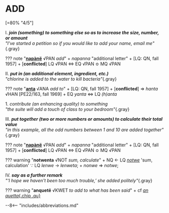 # ADD

[=80% "4/5"]

I. ***join (something) to something else so as to increase the size, number, or amount***<br>
*"I've started a petition so if you would like to add your name, email me"*{.gray}

??? note "[**napànë**](https://eldamo.org/content/words/word-1179935417.html) √PAN *add*"
	+ *napanna* "additional letter"
	+ [LQ: QN, fall 1957]
	+ [**conflicted**] LQ √PAN &hArr; EQ √PAN &bump; MQ √PAN

II. ***put in (an additional element, ingredient, etc.)***<br>
*"chlorine is added to the water to kill bacteria"*{.gray}

??? note "[**anta**](https://eldamo.org/content/words/word-101426213.html) √ANA *add to*"
	+ [LQ: QN, fall 1957]
	+ [**conflicted**] &rArr; *hanta* √HAN [PE22/163, fall 1969]
	+ EQ *yanta* &hArr; LQ *(h)anta*

1\. *contribute (an enhancing quality) to something*<br>
*"the suite will add a touch of class to your bedroom"*{.gray}

III. ***put together (two or more numbers or amounts) to calculate their total value***<br>
*"in this example, all the odd numbers between 1 and 10 are added together"*{.gray}

??? note "[**napànë**](https://eldamo.org/content/words/word-1179935417.html) √PAN *add*"
	+ *napanna* "additional letter"
	+ [LQ: QN, fall 1957]
	+ [**conflicted**] LQ √PAN &hArr; EQ √PAN &bump; MQ √PAN
	
??? warning "**notwenta** √NOT *sum, calculate*"
	+ NQ &larr; LQ [*notwe*](https://eldamo.org/content/words/word-1443589061.html) 'sum, calculation' &because; LQ *lenwe* &rarr; *lenweta*;
	+ *nonwe* &rArr; *notwe*;

IV. ***say as a further remark***<br>
*"‘I hope we haven't been too much trouble,’ she added politely"*{.gray}

??? warning "**anquetë** √KWET *to add to what has been said*"
	+ cf [*an quetta*{.chip .qu}](https://eldamo.org/content/words/word-1326056653.html)

--8<-- "includes/abbreviations.md"
